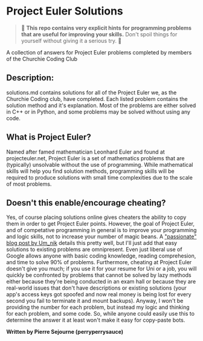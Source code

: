 # Project Euler Solutions

> :stop_sign: **This repo contains very explicit hints for programming problems that are useful for improving your skills.** Don't spoil things for yourself without giving it a serious try. :stop_sign:


A collection of answers for Project Euler problems completed by members of the Churchie Coding Club 

## Description:
solutions.md contains solutions for all of the Project Euler we, as the Churchie Coding club, have completed. Each listed problem contains the solution method and it's explanation. Most of the problems are either solved in C++ or in Python, and some problems may be solved without using any code.

## What is Project Euler?
Named after famed mathematician Leonhard Euler and found at projecteuler.net, Project Euler is a set of mathematics problems that are (typically) unsolvable without the use of programming. While mathematical skills will help you find solution methods, programming skills will be required to produce solutions with small time complexities due to the scale of most problems.

## Doesn't this enable/encourage cheating?
Yes, of course placing solutions online gives cheaters the ability to copy them in order to get Project Euler points. However, the goal of Project Euler, and of competative programming in general is to improve your programming and logic skills, not to increase your number of magic beans. A ["passionate" blog post by Um_nik](https://codeforces.com/blog/entry/133949) details this pretty well, but I'll just add that easy solutions to existing problems are omnipresent. Even just liberal use of Google allows anyone with basic coding knowledge, reading comprehesion, and time to solve 90% of problems. Furthermore, cheating at Project Euler doesn't give you much; if you use it for your resume for Uni or a job, you will quickly be confronted by problems that cannot be solved by lazy methods either because they're being conducted in an exam hall or because they are real-world issues that don't have descriptions or existing solutions (your app's access keys got spoofed and now real money is being lost for every second you fail to terminate it and mount backups). Anyway, I won't be providing the number for each problem, but instead my logic and thinking for each problem, and some code. So, while anyone could easily use this to determine the answer it at least won't make it easy for copy-paste bots.

**Written by Pierre Sejourne (perryperrysauce)**
